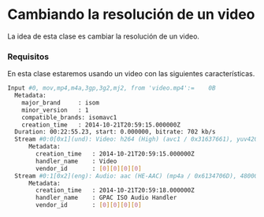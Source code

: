 # Cambiando la resolución de un video
La idea de esta clase es cambiar la resolución de un video.

### Requisitos
En esta clase estaremos usando un video con las siguientes características.

``` bash
Input #0, mov,mp4,m4a,3gp,3g2,mj2, from 'video.mp4':=    0B
  Metadata:
    major_brand     : isom
    minor_version   : 1
    compatible_brands: isomavc1
    creation_time   : 2014-10-21T20:59:15.000000Z
  Duration: 00:22:55.23, start: 0.000000, bitrate: 702 kb/s
  Stream #0:0[0x1](und): Video: h264 (High) (avc1 / 0x31637661), yuv420p(progressive), 1280x720, 651 kb/s, 23.98 fps, 23.98 tbr, 24k tbn (default)
      Metadata:
        creation_time   : 2014-10-21T20:59:15.000000Z
        handler_name    : Video
        vendor_id       : [0][0][0][0]
  Stream #0:1[0x2](eng): Audio: aac (HE-AAC) (mp4a / 0x6134706D), 48000 Hz, stereo, fltp, 48 kb/s (default)
      Metadata:
        creation_time   : 2014-10-21T20:59:18.000000Z
        handler_name    : GPAC ISO Audio Handler
        vendor_id       : [0][0][0][0]
```

